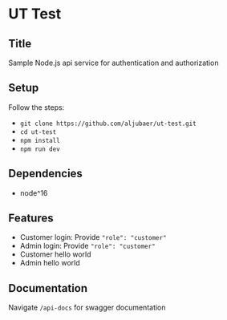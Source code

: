 # UT Test

## Title 
Sample Node.js api service for authentication and authorization

## Setup
Follow the steps:
- `git clone https://github.com/aljubaer/ut-test.git`
- `cd ut-test`
- `npm install`
- `npm run dev`

## Dependencies
- node^16

## Features
- Customer login: Provide `"role": "customer"`
- Admin login: Provide `"role": "customer"`
- Customer hello world
- Admin hello world

## Documentation
Navigate `/api-docs` for swagger documentation
